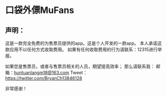  # 口袋外僄MuFans

 ## 声明：
  这是一款完全免费的为售票员提供的app。这是个人开发的一款app。
  本人承诺这款应用不以任何方式收取费用。
  如果有任何收取费用的行为请联系：12315进行举报。

  如果您是售票员，或者与售票员相关的人员，期望提高效率；
  那么请联系我： 
  邮箱：huntuanlangm18@163.com
  Tweet：https://twitter.com/BryanCh13846128

  非常感谢！

